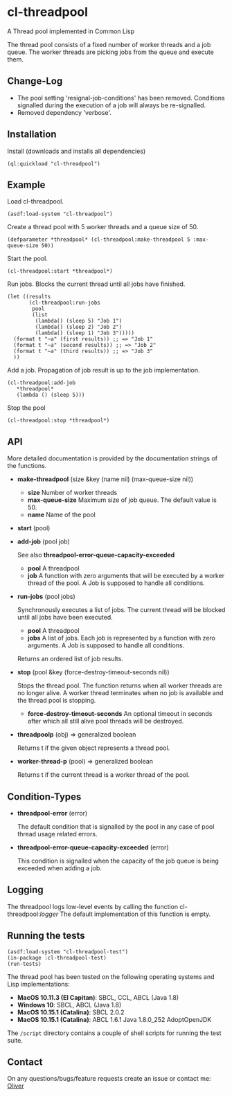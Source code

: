 # cl-threadpool

A Thread pool implemented in Common Lisp

The thread pool consists of a fixed number of worker threads and a job queue. The worker
threads are picking jobs from the queue and execute them. 

Change-Log
----------

* The pool setting 'resignal-job-conditions' has been removed. Conditions signalled during
  the execution of a job will always be re-signalled.
* Removed dependency 'verbose'.

Installation
------------

Install (downloads and installs all dependencies)

    (ql:quickload "cl-threadpool")

Example
-------

Load cl-threadpool.

    (asdf:load-system "cl-threadpool")

Create a thread pool with 5 worker threads and a queue size of 50.

    (defparameter *threadpool* (cl-threadpool:make-threadpool 5 :max-queue-size 50))

Start the pool.

    (cl-threadpool:start *threadpool*)

Run jobs. Blocks the current thread until all jobs have finished.

    (let ((results
           (cl-threadpool:run-jobs
            pool
            (list
             (lambda() (sleep 5) "Job 1")
             (lambda() (sleep 2) "Job 2")
             (lambda() (sleep 1) "Job 3")))))
      (format t "~a" (first results)) ;; => "Job 1"
      (format t "~a" (second results)) ;; => "Job 2"
      (format t "~a" (third results)) ;; => "Job 3"
      ))
	     
Add a job. Propagation of job result is up to the job implementation.

    (cl-threadpool:add-job
       *threadpool*
       (lambda () (sleep 5)))

Stop the pool

    (cl-threadpool:stop *threadpool*)


API
---

More detailed documentation is provided by the documentation strings of the functions.

* **make-threadpool** (size &key (name nil) (max-queue-size nil))

    * __size__ Number of worker threads
    * __max-queue-size__ Maximum size of job queue. The default value is 50. 
    * __name__  Name of the pool
  
* **start** (pool)

* **add-job** (pool job)

   See also **threadpool-error-queue-capacity-exceeded**

    * __pool__ A threadpool   
    * __job__  A function with zero arguments that will be executed by a worker thread of the pool. A Job is supposed to handle all conditions.

* **run-jobs** (pool jobs)

   Synchronously executes a list of jobs. The current thread will be blocked until all jobs have been executed. 

    * __pool__ A threadpool   
    * __jobs__  A list of jobs. Each job is represented by a function with zero arguments. A Job is supposed to handle all conditions.

    Returns an ordered list of job results.

* **stop** (pool &key (force-destroy-timeout-seconds nil))

   Stops the thread pool. The function returns when all worker threads are no longer alive. A worker thread terminates
when no job is available and the thread pool is stopping.

    * __force-destroy-timeout-seconds__ An optional timeout in seconds after which all still alive
pool threads will be destroyed.
  
* **threadpoolp** (obj) => generalized boolean

   Returns t if the given object represents a thread pool.

* **worker-thread-p** (pool) => generalized boolean

   Returns t if the current thread is a worker thread of the pool.

Condition-Types
---------------

* **threadpool-error** (error)

   The default condition that is signalled by the pool in any case of pool thread usage related errors.

* **threadpool-error-queue-capacity-exceeded** (error)

   This condition is signalled when the capacity of the job queue is being exceeded when adding a job.


Logging
-------

The threadpool logs low-level events by calling the function cl-threadpool:*logger*
The default implementation of this function is empty.

Running the tests
-----------------

    (asdf:load-system "cl-threadpool-test")
    (in-package :cl-threadpool-test)
    (run-tests)


The thread pool has been tested on the following operating systems and Lisp implementations:

* __MacOS 10.11.3 (El Capitan)__: SBCL, CCL, ABCL (Java 1.8)
* __Windows 10__: SBCL, ABCL (Java 1.8)
* __MacOS 10.15.1 (Catalina)__: SBCL 2.0.2
* __MacOS 10.15.1 (Catalina)__: ABCL 1.6.1 Java 1.8.0_252 AdoptOpenJDK

The `/script` directory contains a couple of shell scripts for running the test suite.


Contact
-------

On any questions/bugs/feature requests create an issue or contact me: [Oliver](mailto:frechmatz@gmx.de)




